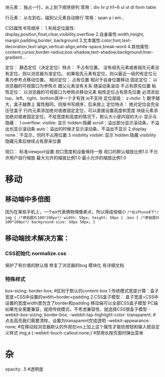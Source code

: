 块元素：
独占一行，从上到下顺序排列
常用：div hr p h1~6 ul ol dl form table

行元素：
从左到右，碰到父元素自动换行
常用：span a i em...

CSS属性书写顺序：
1.布局定位属性: display,position,float,clear,visibility,overflow
2.自身属性:width,height, margin,padding,border, background
3.文本属性:color,font,text-decoration,text-align,vertical-align,white-space,break-word
4.其他属性: content,cursor,border-radius,box-shadow,text-shadow,background:liner-gradient...

定位：
静态定位（决定定位）特点：
不占有位置。
没有祖先元素或者祖先元素没有定位，则以浏览器为准定位。
如果祖先元素有定位，则以最近一级的有定位元素为参考点移动位置。
相对定位：
占有位置
相对于自身位置移动
固定定位：
以浏览器的可视窗口为参照点
跟父元素没有关系
随滚动条滚动
不占有原先位置
粘性定位：
以浏览器的可视窗口为参照点移动元素
粘性定位占有原先位置
必须添加top、left、right、bottom其中一个才有效
ie不支持
定位层级：
z-indix: 1;
数字越大，盒子越靠上
属性相同，则按书写顺序，后来居上
定位特点：
绝对定位会完全压住盒子
行内元素添加绝对或者固定定位，可以直接设置高度和宽度
块级元素添加绝对或者固定定位，不给宽度和高度的情况下，默认大小是内容的大小
显示与隐藏：
1.overflow:
visible: 显示
hidden:隐藏
scroll：溢出部分显示滚动条，不溢出也显示滚动条
auto：溢出的时候才显示滚动条，不溢出不显示
2.display
none：不显示，同时不占用位置
3.visibility
visible: 显示
hidden:隐藏
visibility隐藏元素后继续占有原来位置

视口：
标准viewport设置
视口宽度和设备保持一致
视口的默认缩放比例1.0
不允许用户自行缩放
最大允许的缩放比例1.0
最小允许的缩放比例1.0

# 移动

## 移动端中多倍图

因为在某些手机上，一个px代表俩物理像素点，所以得成倍缩小
``
/*在iPhone8下*/
img {
/*原始图片100*100px*/
width: 50px;
height: 50px
}
.box {
/*原始图片100*100px*/
background-size: 50px 50px;
}
``

## 移动端技术解决方案：

### CSS初始化 normalize.css

保护了有价值的默认值
修复了浏览器的bug
模块化
有详细文档

### 特殊样式

box-sizing: border-box; #区别于默认的content-box
1.传统模式宽度计算：盒子宽度=CSS中设置的width+border+padding
2.CSS盒子模型： 盒子宽度=CSS中设置的宽度width里包含了border和padding
移动端可以全部CSS盒子模型
PC端如果完全需要兼容，就用传统模式，不考虑兼容性，就选择CSS很盒子模型
-webkit-box-sizing: border-box;
-webkit-tap-highlight-color: transparent; #点击高亮我们需要清除，设置为transparent完成透明
-webkit-appearance: none; #在移动段浏览器默认的外观在ios上加上这个属性才能给按钮和输入框自定义样式
img,a {-webkit-touch-callout:none;} #禁用长按页面时弹出菜单

# 杂

opacity: .5 #透明度
